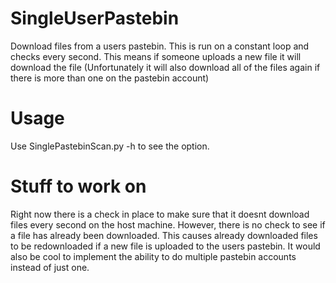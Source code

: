 # SingleUserPastebin
Download files from a users pastebin. This is run on a constant loop and checks every second. This means if someone uploads a new file it will download the file (Unfortunately it will also download all of the files again if there is more than one on the pastebin account)

# Usage
Use SinglePastebinScan.py -h to see the option.

# Stuff to work on
Right now there is a check in place to make sure that it doesnt download files every second on the host machine. However, there is no check to see if a file has already been downloaded. This causes already downloaded files to be redownloaded if a new file is uploaded to the users pastebin. It would also be cool to implement the ability to do multiple pastebin accounts instead of just one.
